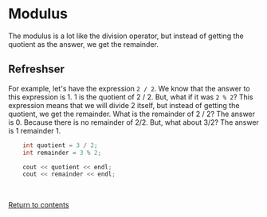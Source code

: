 # Modulus
The modulus is a lot like the division operator, but instead of getting the quotient as the answer, we get the remainder.

## Refreshser
For example, let's have the expression `2 / 2`. We know that the answer to this expression is 1. 1 is the quotient of 2 / 2. But, what if it was `2 % 2`? This expression means that we will divide 2 itself, but instead of getting the quotient, we get the remainder. What is the remainder of 2 / 2? The answer is 0. Because there is no remainder of 2/2. But, what about 3/2? The answer is 1 remainder 1.

```c++
	int quotient = 3 / 2;
	int remainder = 3 % 2;

	cout << quotient << endl;
	cout << remainder << endl;
```

<br>

[Return to contents](../readme.md#topics-included)

